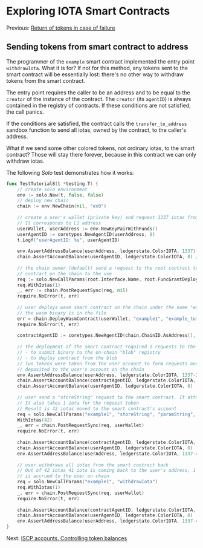 # Exploring IOTA Smart Contracts

Previous: [Return of tokens in case of failure](10.md) 

## Sending tokens from smart contract to address

The programmer of the `example` smart contract implemented the entry point 
`withdrawIota`. What it is for? If not for this method, any tokens sent to the
smart contract will be essentially lost: there's no other way to withdraw tokens
from the smart contract.

The entry point requires the caller to be an address and to be equal to the 
`creator` of the instance of the contract. The `creator` (its `agentID`) is
always contained in the registry of contracts. If these conditions are not 
satisfied, the call panics.

If the conditions are satisfied, the contract calls the `transfer_to_address` 
sandbox function to send all iotas, owned by the contract, to the caller's 
address.

What if we send some other colored tokens, not ordinary iotas, to the smart
contract? Those will stay there forever, because in this contract we can only
withdraw iotas.

The following _Solo_ test demonstrates how it works:

```go
func TestTutorial8(t *testing.T) {
    // create solo environment
    env := solo.New(t, false, false)
    // deploy new chain
    chain := env.NewChain(nil, "ex8")
    
    // create a user's wallet (private key) and request 1337 iotas from the faucet.
    // It corresponds to L1 address
    userWallet, userAddress := env.NewKeyPairWithFunds()
    userAgentID := coretypes.NewAgentID(userAddress, 0)
    t.Logf("userAgentID: %s", userAgentID)
    
    env.AssertAddressBalance(userAddress, ledgerstate.ColorIOTA, 1337)
    chain.AssertAccountBalance(userAgentID, ledgerstate.ColorIOTA, 0) // empty on-chain
    
    // the chain owner (default) send a request to the root contract to grant right to deploy
    // contract on the chain to the use
    req := solo.NewCallParams(root.Interface.Name, root.FuncGrantDeploy, root.ParamDeployer, userAgentID)
    req.WithIotas(1)
    _, err := chain.PostRequestSync(req, nil)
    require.NoError(t, err)
    
    // user deploys wasm smart contract on the chain under the name "example1"
    // the wasm binary is in the file
    err = chain.DeployWasmContract(userWallet, "example1", "example_tutorial_bg.wasm")
    require.NoError(t, err)
    
    contractAgentID := coretypes.NewAgentID(chain.ChainID.AsAddress(), coretypes.Hn("example1"))
    
    // the deployment of the smart contract required 1 requests to the root contract:
    // - to submit binary to the on-chain "blob" registry
    // - to deploy contract from the blob
    // Two tokens were taken from the user account to form requests and then were
    // deposited to the user's account on the chain
    env.AssertAddressBalance(userAddress, ledgerstate.ColorIOTA, 1337-2)
    chain.AssertAccountBalance(contractAgentID, ledgerstate.ColorIOTA, 0) // empty on-chain
    chain.AssertAccountBalance(userAgentID, ledgerstate.ColorIOTA, 0)
    
    // user send a "storeString" request to the smart contract. It attaches 42 iotas to the request
    // It also takes 1 iota for the request token
    // Result is 42 iotas moved to the smart contract's account
    req = solo.NewCallParams("example1", "storeString", "paramString", "Hello, world!").
    WithIotas(42)
    _, err = chain.PostRequestSync(req, userWallet)
    require.NoError(t, err)
    
    chain.AssertAccountBalance(contractAgentID, ledgerstate.ColorIOTA, 42)
    chain.AssertAccountBalance(userAgentID, ledgerstate.ColorIOTA, 0)
    env.AssertAddressBalance(userAddress, ledgerstate.ColorIOTA, 1337-44)
    
    // user withdraws all iotas from the smart contract back
    // Out of 42 iotas 41 iota is coming back to the user's address, 1 iotas
    // is accrued to the user on chain
    req = solo.NewCallParams("example1", "withdrawIota")
    req.WithIotas(1)
    _, err = chain.PostRequestSync(req, userWallet)
    require.NoError(t, err)
    
    chain.AssertAccountBalance(contractAgentID, ledgerstate.ColorIOTA, 0)
    chain.AssertAccountBalance(userAgentID, ledgerstate.ColorIOTA, 0)
    env.AssertAddressBalance(userAddress, ledgerstate.ColorIOTA, 1337-44+42)
}
```

Next: [ISCP accounts. Controlling token balances](iscp_accounts.md) 
 